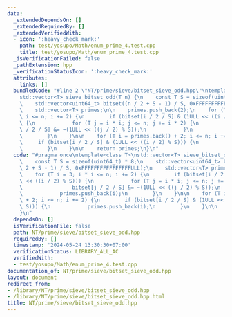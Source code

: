 ```yaml
---
data:
  _extendedDependsOn: []
  _extendedRequiredBy: []
  _extendedVerifiedWith:
  - icon: ':heavy_check_mark:'
    path: test/yosupo/Math/enum_prime_4.test.cpp
    title: test/yosupo/Math/enum_prime_4.test.cpp
  _isVerificationFailed: false
  _pathExtension: hpp
  _verificationStatusIcon: ':heavy_check_mark:'
  attributes:
    links: []
  bundledCode: "#line 2 \"NT/prime/sieve/bitset_sieve_odd.hpp\"\ntemplate<class T>\n\
    std::vector<T> sieve_bitset_odd(T n) {\n    const T S = sizeof(uint64_t) * 8;\n\
    \    std::vector<uint64_t> bitset((n / 2 + S - 1) / S, 0xFFFFFFFFFFFFFFFFULL);\n\
    \    std::vector<T> primes;\n\n    primes.push_back(2);\n    for (T i = 3; i *\
    \ i <= n; i += 2) {\n        if (bitset[i / 2 / S] & (1ULL << ((i / 2) % S)))\
    \ {\n            for (T j = i * i; j <= n; j += i * 2) {\n                bitset[j\
    \ / 2 / S] &= ~(1ULL << ((j / 2) % S));\n            }\n            primes.push_back(i);\n\
    \        }\n    }\n\n    for (T i = primes.back() + 2; i <= n; i += 2) {\n   \
    \     if (bitset[i / 2 / S] & (1ULL << ((i / 2) % S))) {\n            primes.push_back(i);\n\
    \        }\n    }\n\n    return primes;\n}\n"
  code: "#pragma once\ntemplate<class T>\nstd::vector<T> sieve_bitset_odd(T n) {\n\
    \    const T S = sizeof(uint64_t) * 8;\n    std::vector<uint64_t> bitset((n /\
    \ 2 + S - 1) / S, 0xFFFFFFFFFFFFFFFFULL);\n    std::vector<T> primes;\n\n    primes.push_back(2);\n\
    \    for (T i = 3; i * i <= n; i += 2) {\n        if (bitset[i / 2 / S] & (1ULL\
    \ << ((i / 2) % S))) {\n            for (T j = i * i; j <= n; j += i * 2) {\n\
    \                bitset[j / 2 / S] &= ~(1ULL << ((j / 2) % S));\n            }\n\
    \            primes.push_back(i);\n        }\n    }\n\n    for (T i = primes.back()\
    \ + 2; i <= n; i += 2) {\n        if (bitset[i / 2 / S] & (1ULL << ((i / 2) %\
    \ S))) {\n            primes.push_back(i);\n        }\n    }\n\n    return primes;\n\
    }\n"
  dependsOn: []
  isVerificationFile: false
  path: NT/prime/sieve/bitset_sieve_odd.hpp
  requiredBy: []
  timestamp: '2024-05-24 13:30:30+07:00'
  verificationStatus: LIBRARY_ALL_AC
  verifiedWith:
  - test/yosupo/Math/enum_prime_4.test.cpp
documentation_of: NT/prime/sieve/bitset_sieve_odd.hpp
layout: document
redirect_from:
- /library/NT/prime/sieve/bitset_sieve_odd.hpp
- /library/NT/prime/sieve/bitset_sieve_odd.hpp.html
title: NT/prime/sieve/bitset_sieve_odd.hpp
---
```

